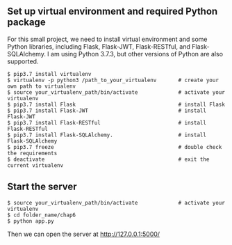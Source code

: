 ## Set up virtual environment and required Python package
For this small project, we need to install virtual environment and some Python libraries, including Flask, Flask-JWT, Flask-RESTful, and Flask-SQLAlchemy. I am using Python 3.7.3, but other versions of Python are also supported.
```
$ pip3.7 install virtualenv
$ virtualenv -p python3 /path_to_your_virtualenv       # create your own path to virtualenv
$ source your_virtualenv_path/bin/activate             # activate your virtualenv
$ pip3.7 install Flask                                 # install Flask
$ pip3.7 install Flask-JWT                             # install Flask-JWT
$ pip3.7 install Flask-RESTful                         # install Flask-RESTful
$ pip3.7 install Flask-SQLAlchemy.                     # install Flask-SQLAlchemy
$ pip3.7 freeze                                        # double check the requirements
$ deactivate                                           # exit the current virtualenv
```

## Start the server
```
$ source your_virtualenv_path/bin/activate             # activate your virtualenv
$ cd folder_name/chap6
$ python app.py
```
Then we can open the server at http://127.0.0.1:5000/
